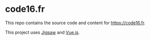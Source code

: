 # code16.fr

This repo contains the source code and content for https://code16.fr.

This project uses [Jigsaw](https://jigsaw.tighten.co) and [Vue.js](https://vuejs.org).
